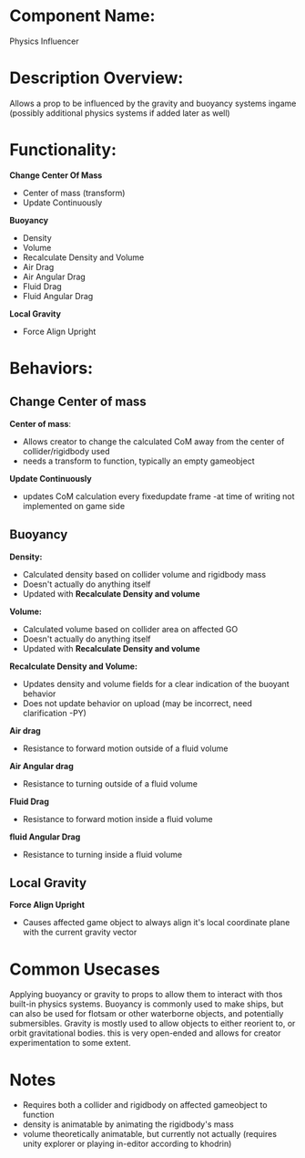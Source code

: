 # Component Name:

Physics Influencer

# Description Overview:

Allows a prop to be influenced by the gravity and buoyancy systems ingame (possibly additional physics systems if added later as well)

# Functionality:

__Change Center Of Mass__
- Center of mass (transform)
- Update Continuously
 
__Buoyancy__

- Density
- Volume
- Recalculate Density and Volume
- Air Drag
- Air Angular Drag
- Fluid Drag
- Fluid Angular Drag
  
__Local Gravity__

- Force Align Upright

# Behaviors:

## Change Center of mass

__Center of mass__:

- Allows creator to change the calculated CoM away from the center of collider/rigidbody used
- needs a transform to function, typically an empty gameobject
  
__Update Continuously__

- updates CoM calculation every fixedupdate frame -at time of writing not implemented on game side
  
## Buoyancy

__Density:__ 

- Calculated density based on collider volume and rigidbody mass
- Doesn't actually do anything itself
- Updated with __Recalculate Density and volume__
  
__Volume:__

- Calculated volume based on collider area on affected GO
- Doesn't actually do anything itself
- Updated with __Recalculate Density and volume__
  
__Recalculate Density and Volume:__

- Updates density and volume fields for a clear indication of the buoyant behavior
- Does not update behavior on upload (may be incorrect, need clarification -PY)
  
__Air drag__

- Resistance to forward motion outside of a fluid volume

__Air Angular drag__

- Resistance to turning outside of a fluid volume

__Fluid Drag__

- Resistance to forward motion inside a fluid volume

__fluid Angular Drag__

- Resistance to turning inside a fluid volume

## Local Gravity

__Force Align Upright__

- Causes affected game object to always align it's local coordinate plane with the current gravity vector

# Common Usecases

Applying buoyancy or gravity to props to allow them to interact with thos built-in physics systems.
Buoyancy is commonly used to make ships, but can also be used for flotsam or other waterborne objects, and potentially submersibles.
Gravity is mostly used to allow objects to either reorient to, or orbit gravitational bodies. this is very open-ended and allows for creator experimentation to some extent.

# Notes

- Requires both a collider and rigidbody on affected gameobject to function
- density is animatable by animating the rigidbody's mass
- volume theoretically animatable, but currently not actually (requires unity explorer or playing in-editor according to khodrin)
